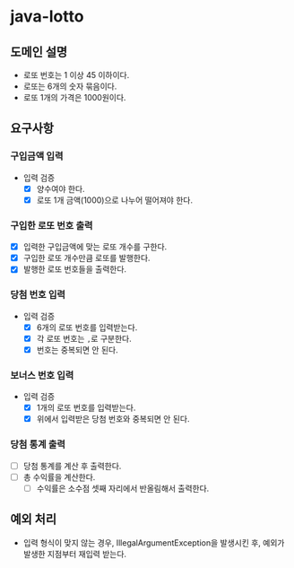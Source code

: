# java-lotto

## 도메인 설명

- 로또 번호는 1 이상 45 이하이다.
- 로또는 6개의 숫자 묶음이다.
- 로또 1개의 가격은 1000원이다.

## 요구사항

### 구입금액 입력

- 입력 검증
    - [x] 양수여야 한다.
    - [x] 로또 1개 금액(1000)으로 나누어 떨어져야 한다.

### 구입한 로또 번호 출력

- [x] 입력한 구입금액에 맞는 로또 개수를 구한다.
- [x] 구입한 로또 개수만큼 로또를 발행한다.
- [x] 발행한 로또 번호들을 출력한다.

### 당첨 번호 입력

- 입력 검증
    - [x] 6개의 로또 번호를 입력받는다.
    - [x] 각 로또 번호는 `,`로 구분한다.
    - [x] 번호는 중복되면 안 된다.

### 보너스 번호 입력

- 입력 검증
    - [x] 1개의 로또 번호를 입력받는다.
    - [x] 위에서 입력받은 당첨 번호와 중복되면 안 된다.

### 당첨 통계 출력

- [ ] 당첨 통계를 계산 후 출력한다.
- [ ] 총 수익률을 계산한다.
    - [ ] 수익률은 소수점 셋째 자리에서 반올림해서 출력한다.

## 예외 처리

- 입력 형식이 맞지 않는 경우, IllegalArgumentException을 발생시킨 후, 예외가 발생한 지점부터 재입력 받는다.
